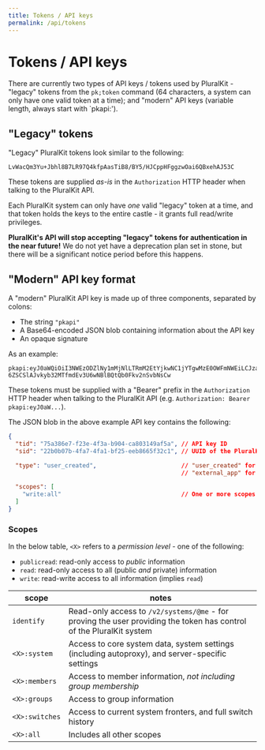 ```yaml
---
title: Tokens / API keys
permalink: /api/tokens
---
```


# Tokens / API keys

There are currently two types of API keys / tokens used by PluralKit - "legacy" tokens from the `pk;token` command (64 characters, a system can only have one valid token at a time); and "modern" API keys (variable length, always start with `pkapi:').

## "Legacy" tokens

"Legacy" PluralKit tokens look similar to the following:

```
LvWacQm3Yu+Jbhl8B7LR97Q4kfpAasTiB8/BY5/HJCppHFggzwOai6QBxehAJ53C
```

These tokens are supplied *as-is* in the `Authorization` HTTP header when talking to the PluralKit API.

Each PluralKit system can only have *one* valid "legacy" token at a time, and that token holds the keys to the entire castle - it grants full read/write privileges.

**PluralKit's API will stop accepting "legacy" tokens for authentication in the near future!** We do not yet have a deprecation plan set in stone, but there will be a significant notice period before this happens.

## "Modern" API key format

A "modern" PluralKit API key is made up of three components, separated by colons:

- The string `"pkapi"`
- A Base64-encoded JSON blob containing information about the API key
- An opaque signature

As an example:

```
pkapi:eyJ0aWQiOiI3NWEzODZlNy1mMjNlLTRmM2EtYjkwNC1jYTgwMzE0OWFmNWEiLCJzaWQiOiIyMmIwYjA3Yi00ZmE3LTRmYTEtYmYyNS1lZWI4NjY1ZjMyYzEiLCJ0eXBlIjoidXNlcl9jcmVhdGVkIiwic2NvcGVzIjpbIndyaXRlOmFsbCJdfQ==:nUjJPPtBOyPb1bYFhm24bU87N2Fb_oSaNnHEZkB-6ZSCSlAJvkyb32MTfmdEv3U6wNBlBQtQb0Fkv2nSvbNsCw
```

These tokens must be supplied with a "Bearer" prefix in the `Authorization` HTTP header when talking to the PluralKit API (e.g. `Authorization: Bearer pkapi:eyJ0aW...`).

The JSON blob in the above example API key contains the following:

```json
{
  "tid": "75a386e7-f23e-4f3a-b904-ca803149af5a", // API key ID
  "sid": "22b0b07b-4fa7-4fa1-bf25-eeb8665f32c1", // UUID of the PluralKit system the token belongs to

  "type": "user_created",                        // "user_created" for manually generated API keys,
                                                 // "external_app" for OAuth2 user API keys (coming soon!)

  "scopes": [
    "write:all"                                  // One or more scopes
  ]
}
```

### Scopes

In the below table, `<X>` refers to a *permission level* - one of the following:

- `publicread`: read-only access to *public* information
- `read`: read-only access to all (public *and* private) information
- `write`: read-write access to all information (implies `read`)

|scope|notes|
|---|---|
|`identify`|Read-only access to `/v2/systems/@me` - for proving the user providing the token has control of the PluralKit system|
|`<X>:system`|Access to core system data, system settings (including autoproxy), and server-specific settings|
|`<X>:members`|Access to member information, *not including group membership*|
|`<X>:groups`|Access to group information|
|`<X>:switches`|Access to current system fronters, and full switch history|
|`<X>:all`|Includes all other scopes|

